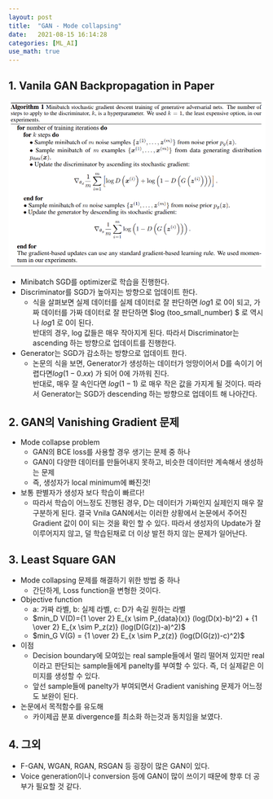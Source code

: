 ```yaml
---
layout: post
title:  "GAN - Mode collapsing"
date:   2021-08-15 16:14:28
categories: [ML_AI]
use_math: true
---
```


## 1. Vanila GAN Backpropagation in Paper
![](/assets/image/ML_AI/gp_1.PNG)
* Minibatch SGD를 optimizer로 학습을 진행한다.
* Discriminator를 SGD가 높아지는 방향으로 업데이트 한다.
    * 식을 살펴보면 실제 데이터를 실제 데이터로 잘 판단하면 $log 1$ 로 0이 되고, 가짜 데이터를 가짜 데이터로 잘 판단하면 $log (too_small_number) $ 로 역시나 $log 1$ 로 0이 된다.  
    반대의 경우, log 값들은 매우 작아지게 된다. 따라서 Discriminator는 ascending 하는 방향으로 업데이트를 진행한다.
* Generator는 SGD가 감소하는 방향으로 업데이트 한다.
    * 논문의 식을 보면, Generator가 생성하는 데이터가 엉망이어서 D를 속이기 어렵다면$log(1-0.xx)$ 가 되어 0에 가까워 진다.  
    반대로, 매우 잘 속인다면 $log(1-1)$ 로 매우 작은 값을 가지게 될 것이다. 따라서 Generator는 SGD가 descending 하는 방향으로 업데이트 해 나아간다.

## 2. GAN의 Vanishing Gradient 문제
* Mode collapse problem
    * GAN의 BCE loss를 사용할 경우 생기는 문제 중 하나
    * GAN이 다양한 데이터를 만들어내지 못하고, 비슷한 데이터만 계속해서 생성하는 문제
    * 즉, 생성자가 local minimum에 빠진것!
* 보통 판별자가 생성자 보다 학습이 빠르다!
    * 따라서 학습이 어느정도 진행된 경우, D는 데이터가 가짜인지 실제인지 매우 잘 구분하게 된다. 결국 Vnila GAN에서는 이러한 상황에서 논문에서 주어진 Gradient 값이 0이 되는 것을 확인 할 수 있다. 따라서 생성자의 Update가 잘 이루어지지 않고, 덜 학습된채로 더 이상 발전 하지 않는 문제가 일어난다.

## 3. Least Square GAN
* Mode collapsing 문제를 해결하기 위한 방법 중 하나
    * 간단하게, Loss function을 변형한 것이다.
* Objective function
    * a: 가짜 라벨, b: 실제 라벨, c: D가 속길 원하는 라벨
    * $min_D V(D)={1 \over 2} E_{x \sim P_{data}(x)} (log(D(x)-b)^2) + {1 \over 2} E_{x \sim P_z(z)} (log(D(G(z))-a)^2)$
    * $min_G V(G) = {1 \over 2} E_{x \sim P_z(z)} (log(D(G(z))-c)^2)$
* 이점
    * Decision boundary에 모여있는 real sample들에서 멀리 떨어져 있지만 real이라고 판단되는 sample들에게 panelty를 부여할 수 있다. 즉, 더 실제같은 이미지를 생성할 수 있다.
    * 앞선 sample들에 panelty가 부여되면서 Gradient vanishing 문제가 어느정도 보완이 된다.
* 논문에서 목적함수를 유도해
    * 카이제곱 분포 divergence를 최소화 하는것과 동치임을 보였다.

## 4. 그외
* F-GAN, WGAN, RGAN, RSGAN 등 굉장이 많은 GAN이 있다.
* Voice generation이나 conversion 등에 GAN이 많이 쓰이기 때문에 향후 더 공부가 필요할 것 같다. 